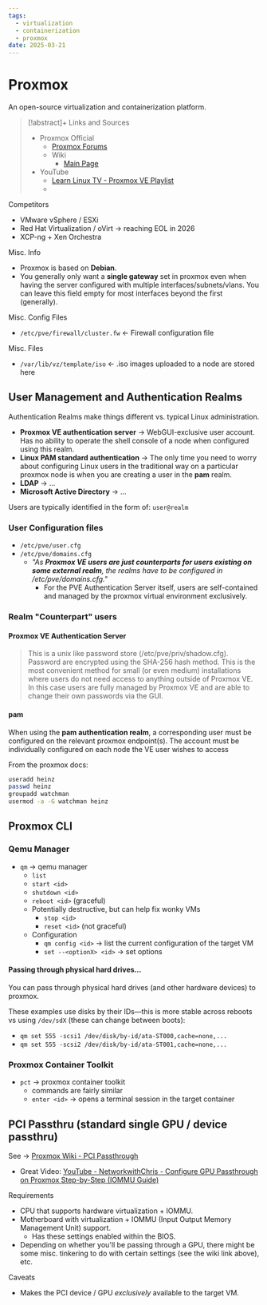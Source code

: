 ```yaml
---
tags:
  - virtualization
  - containerization
  - proxmox
date: 2025-03-21
---
```

# Proxmox
An open-source virtualization and containerization platform.

> [!abstract]+ Links and Sources
> - Proxmox Official
> 	- [Proxmox Forums](https://forum.proxmox.com/)
> 	- Wiki
> 		- [Main Page](https://pve.proxmox.com/wiki/Main_Page)
> - YouTube
> 	- [Learn Linux TV - Proxmox VE Playlist](https://www.youtube.com/playlist?list=PLT98CRl2KxKHnlbYhtABg6cF50bYa8Ulo)
> 	- 

Competitors

- VMware vSphere / ESXi
- Red Hat Virtualization / oVirt → reaching EOL in 2026
- XCP-ng + Xen Orchestra

Misc. Info

- Proxmox is based on **Debian**.
- You generally only want a **single gateway** set in proxmox even when having the server configured with multiple interfaces/subnets/vlans. You can leave this field empty for most interfaces beyond the first (generally).


Misc. Config Files

- `/etc/pve/firewall/cluster.fw` ← Firewall configuration file

Misc. Files

- `/var/lib/vz/template/iso` ← .iso images uploaded to a node are stored here

## User Management and Authentication Realms

Authentication Realms make things different vs. typical Linux administration.

- **Proxmox VE authentication server** → WebGUI-exclusive user account. Has no ability to operate the shell console of a node when configured using this realm.
- **Linux PAM standard authentication** → The only time you need to worry about configuring Linux users in the traditional way on a particular proxmox node is when you are creating a user in the **pam** realm.
- **LDAP** → ...
- **Microsoft Active Directory** → ...

Users are typically identified in the form of: `user@realm`

### User Configuration files

- `/etc/pve/user.cfg`
- `/etc/pve/domains.cfg`
	- *"As **Proxmox VE users are just counterparts for users existing on some external realm**, the realms have to be configured in /etc/pve/domains.cfg."*
		- For the PVE Authentication Server itself, users are self-contained and managed by the proxmox virtual environment exclusively.

### Realm "Counterpart" users

#### Proxmox VE Authentication Server
> This is a unix like password store (/etc/pve/priv/shadow.cfg). Password are encrypted using the SHA-256 hash method. This is the most convenient method for small (or even medium) installations where users do not need access to anything outside of Proxmox VE. In this case users are fully managed by Proxmox VE and are able to change their own passwords via the GUI. 

#### pam
When using the **pam authentication realm**, a corresponding user must be configured on the relevant proxmox endpoint(s). The account must be individually configured on each node the VE user wishes to access

From the proxmox docs:
```bash
useradd heinz
passwd heinz
groupadd watchman
usermod -a -G watchman heinz
```




## Proxmox CLI


### Qemu Manager

- `qm` → qemu manager
	- `list`
	- `start <id>`
	- `shutdown <id>`
	- `reboot <id>` (graceful)
	- Potentially destructive, but can help fix wonky VMs
		- `stop <id>`
		- `reset <id>` (not graceful)
	- Configuration
		- `qm config <id>` → list the current configuration of the target VM
		- `set --<optionX> <id>` → set options

#### Passing through physical hard drives...
You can pass through physical hard drives (and other hardware devices) to proxmox.

These examples use disks by their IDs—this is more stable across reboots vs using `/dev/sdX` (these can change between boots):

- `qm set 555 -scsi1 /dev/disk/by-id/ata-ST000,cache=none,...`
- `qm set 555 -scsi2 /dev/disk/by-id/ata-ST001,cache=none,...`


### Proxmox Container Toolkit

- `pct` → proxmox container toolkit
	- commands are fairly similar
	- `enter <id>` → opens a terminal session in the target container



## PCI Passthru (standard single GPU / device passthru)
See → [Proxmox Wiki - PCI Passthrough](https://pve.proxmox.com/wiki/PCI_Passthrough)
- Great Video: [YouTube - NetworkwithChris - Configure GPU Passthrough on Proxmox Step-by-Step (IOMMU Guide)](https://www.youtube.com/watch?v=Il6HhOCfDjI)

Requirements

- CPU that supports hardware virtualization + IOMMU.
- Motherboard with virtualization + IOMMU (Input Output Memory Management Unit) support.
	- Has these settings enabled within the BIOS.
- Depending on whether you'll be passing through a GPU, there might be some misc. tinkering to do with certain settings (see the wiki link above), etc.

Caveats

- Makes the PCI device / GPU *exclusively* available to the target VM.